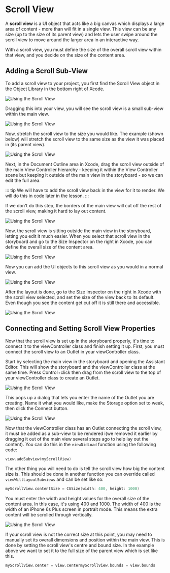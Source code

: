 # Scroll View

A **scroll view** is a UI object that acts like a big canvas which displays a large area of content - more than will fit in a single view.  This view can be any size (up to the size of its parent view) and lets the user swipe around the scroll view to move around the larger area in an interactive way.  

With a scroll view, you must define the size of the overall scroll view within that view, and you decide on the size of the content area.

## Adding a Scroll Sub-View

To add a scroll view to your project, you first find the Scroll View object in the Object Library in the bottom right of Xcode.

![Using the Scroll View](/mad9137/assets/img/ScrollViews_01.png)

Dragging this into your view, you will see the scroll view is a small sub-view within the main view.

![Using the Scroll View](/mad9137/assets/img/ScrollViews_02.png)

Now, stretch the scroll view to the size you would like.  The example (shown below) will stretch the scroll view to the same size as the view it was placed in (its parent view).

![Using the Scroll View](/mad9137/assets/img/ScrollViews_03.png)

Next, in the Document Outline area in Xcode, drag the scroll view outside of the main View Controller hierarchy - keeping it within the View Controller scene but keeping it outside of the main view in the storyboard - so we can edit the full area.

::: tip
We will have to add the scroll view back in the view for it to render.  We will do this in code later in the lesson.
:::

If we don't do this step, the borders of the main view will cut off the rest of the scroll view, making it hard to lay out content.

![Using the Scroll View](/mad9137/assets/img/ScrollViews_04.png)

Now, the scroll view is sitting outside the main view in the storyboard, letting you edit it much easier.  When you select that scroll view in the storyboard and go to the Size Inspector on the right in Xcode, you can define the overall size of the content area.

![Using the Scroll View](/mad9137/assets/img/ScrollViews_05.png)

Now you can add the UI objects to this scroll view as you would in a normal view.

![Using the Scroll View](/mad9137/assets/img/ScrollViews_06.png)

After the layout is done, go to the Size Inspector on the right in Xcode with the scroll view selected, and set the size of the view back to its default.  Even though you see the content get cut off it is still there and accessible.

![Using the Scroll View](/mad9137/assets/img/ScrollViews_07.png)

## Connecting and Setting Scroll View Properties

Now that the scroll view is set up in the storyboard properly, it's time to connect it to the viewController class and finish setting it up.  First, you must connect the scroll view to an Outlet in your viewController class.

Start by selecting the main view in the storyboard and opening the Assistant Editor.  This will show the storyboard and the viewController class at the same time.  Press Control+click then drag from the scroll view to the top of your viewController class to create an Outlet.

![Using the Scroll View](/mad9137/assets/img/ScrollViews_08.png)

This pops up a dialog that lets you enter the name of the Outlet you are creating.  Name it what you would like, make the Storage option set to weak, then click the Connect button.

![Using the Scroll View](/mad9137/assets/img/ScrollViews_09.png)

Now that the viewController class has an Outlet connecting the scroll view, it must be added as a sub-view to be rendered i(we removed it earlier by dragging it out of the main view several steps ago to help lay out the content).  You can do this in the `viewDidLoad` function using the following code:

``` swift
view.addSubview(myScrollView)
```

The other thing you will need to do is tell the scroll view how big the content size is.  This should be done in another function you can override called `viewWillLayoutSubviews` and can be set like so:

``` swift
myScrollView.contentSize = CGSize(width: 400, height: 1000)
```

You must enter the width and height values for the overall size of the content area.  In this case, it's using 400 and 1000.  The width of 400 is the width of an iPhone 6s Plus screen in portrait mode.  This means the extra content will be scrolled through vertically.

![Using the Scroll View](/mad9137/assets/img/ScrollViews_10.png)

If your scroll view is not the correct size at this point, you may need to manually set its overall dimensions and position within the main view.  This is done by setting the scroll view's centre and bound size.  In the example above we want to set it to the full size of the parent view which is set like this.

``` swift
myScrollView.center = view.centermyScrollView.bounds = view.bounds
```
